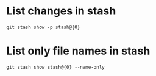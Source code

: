 # List changes in stash

```
git stash show -p stash@{0}
```

# List only file names in stash

```
git stash show stash@{0} --name-only
```
